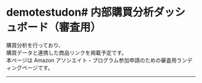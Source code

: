 # demotestudon# 内部購買分析ダッシュボード（審査用）

購買分析を行っており、  
購買データと連携した商品リンクを掲載予定です。  
本ページは Amazon アソシエイト・プログラム参加申請のための審査用ランディングページです。

---
